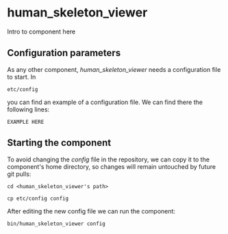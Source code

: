# human_skeleton_viewer
Intro to component here


## Configuration parameters
As any other component, *human_skeleton_viewer* needs a configuration file to start. In
```
etc/config
```
you can find an example of a configuration file. We can find there the following lines:
```
EXAMPLE HERE
```

## Starting the component
To avoid changing the *config* file in the repository, we can copy it to the component's home directory, so changes will remain untouched by future git pulls:

```
cd <human_skeleton_viewer's path> 
```
```
cp etc/config config
```

After editing the new config file we can run the component:

```
bin/human_skeleton_viewer config
```

